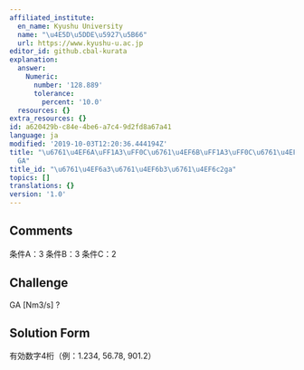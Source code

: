 ```yaml
---
affiliated_institute:
  en_name: Kyushu University
  name: "\u4E5D\u5DDE\u5927\u5B66"
  url: https://www.kyushu-u.ac.jp
editor_id: github.cbal-kurata
explanation:
  answer:
    Numeric:
      number: '128.889'
      tolerance:
        percent: '10.0'
  resources: {}
extra_resources: {}
id: a620429b-c84e-4be6-a7c4-9d2fd8a67a41
language: ja
modified: '2019-10-03T12:20:36.444194Z'
title: "\u6761\u4EF6A\uFF1A3\uFF0C\u6761\u4EF6B\uFF1A3\uFF0C\u6761\u4EF6C\uFF1A2\uFF0C\
  GA"
title_id: "\u6761\u4EF6a3\u6761\u4EF6b3\u6761\u4EF6c2ga"
topics: []
translations: {}
version: '1.0'
---
```


## Comments
条件A：3
条件B：3
条件C：2

## Challenge
GA [Nm3/s] ?

## Solution Form
有効数字4桁（例：1.234,  56.78,  901.2）




